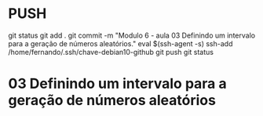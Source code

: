 

# ###################################################################################################################################################################
# ###################################################################################################################################################################
# PUSH

git status
git add .
git commit -m "Modulo 6 - aula 03 Definindo um intervalo para a geração de números aleatórios."
eval $(ssh-agent -s)
ssh-add /home/fernando/.ssh/chave-debian10-github
git push
git status



# ###################################################################################################################################################################
# ###################################################################################################################################################################
# 03 Definindo um intervalo para a geração de números aleatórios